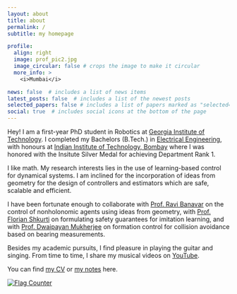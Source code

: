 ```yaml
---
layout: about
title: about
permalink: /
subtitle: my homepage

profile:
  align: right
  image: prof_pic2.jpg
  image_circular: false # crops the image to make it circular
  more_info: >
    <i>Mumbai</i>

news: false  # includes a list of news items
latest_posts: false  # includes a list of the newest posts
selected_papers: false # includes a list of papers marked as "selected={true}"
social: true  # includes social icons at the bottom of the page
---
```

Hey! I am a first-year PhD student in Robotics at [Georgia Institute of Technology](https://research.gatech.edu/robotics). I completed my Bachelors (B.Tech.) in [Electrical Engineering](https://www.ee.iitb.ac.in/web/index.php), with honours at [Indian Institute of Technology, Bombay](https://www.iitb.ac.in/) where I was honored with the Insitute Silver Medal for achieving Department Rank 1.

I like math. My research interests lies in the use of learning-based control for dynamical systems. I am inclined for the incorporation of ideas from geometry for the design of controllers and estimators which are safe, scalable and efficient.

I have been fortunate enough to collaborate with [Prof. Ravi Banavar](https://sites.google.com/view/ravibanavar/home) on the control of nonholonomic agents using ideas from geometry, with [Prof. Florian Shkurti](https://www.cs.toronto.edu/~florian/) on formulating safety guarantees for imitation learning, and with [Prof. Dwaipayan Mukherjee](https://www.ee.iitb.ac.in/web/people/dwaipayan-mukherjee/) on formation control for collision avoidance based on bearing measurements.

Besides my academic pursuits, I find pleasure in playing the guitar and singing. From time to time, I share my musical videos on [YouTube](https://www.youtube.com/channel/UC8ZHIwbr0UDpE_8VIRruQgQ).

You can find [my CV](https://dokania-tanmay.github.io/assets/pdf/tanmay_cv.pdf) or [my notes](https://dokania-tanmay.github.io/courses/) here.

<a href="https://info.flagcounter.com/eGTb"><img src="https://s11.flagcounter.com/count2/eGTb/bg_FFFFFF/txt_000000/border_CCCCCC/columns_2/maxflags_10/viewers_0/labels_0/pageviews_0/flags_0/percent_0/" alt="Flag Counter" border="0"></a>
